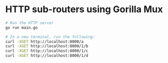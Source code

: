 # HTTP sub-routers using Gorilla Mux

```bash
# Run the HTTP server
go run main.go

# In a new terminal, run the following:
curl -XGET http://localhost:8000/a
curl -XGET http://localhost:8000/1/b
curl -XGET http://localhost:8000/1/c
curl -XGET http://localhost:8000/1/d
```